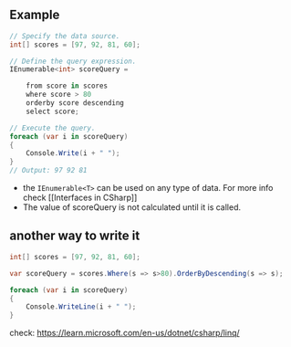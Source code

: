## Example
```C#
// Specify the data source.
int[] scores = [97, 92, 81, 60];

// Define the query expression.
IEnumerable<int> scoreQuery =

	from score in scores
	where score > 80
	orderby score descending
	select score;

// Execute the query.
foreach (var i in scoreQuery)
{
	Console.Write(i + " ");
}
// Output: 97 92 81
```

- the `IEnumerable<T>` can be used on any type of data. For more info check [[Interfaces in CSharp]]
- The value of scoreQuery is not calculated until it is called.

## another way to write it
```C#
int[] scores = [97, 92, 81, 60];

var scoreQuery = scores.Where(s => s>80).OrderByDescending(s => s);

foreach (var i in scoreQuery)
{
	Console.WriteLine(i + " ");
}
```

check: https://learn.microsoft.com/en-us/dotnet/csharp/linq/
